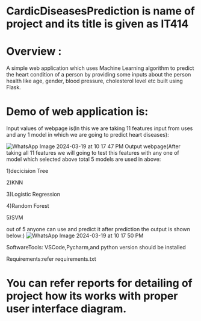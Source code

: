 # CardicDiseasesPrediction is name of project and its title is given as IT414
# Overview :
A simple web application which uses Machine Learning algorithm to predict the heart condition of a person by providing some inputs about the person health like age, gender, blood pressure, cholesterol level etc built using Flask.
# Demo of web application is:
Input values of webpage is(In this we are taking 11 features input from uses and any 1 model in which we are going to predict heart diseases):

![WhatsApp Image 2024-03-19 at 10 17 47 PM](https://github.com/VermaAyush2k4/CardicDiseasesPrediction/assets/117018341/c4423bd3-4e21-4311-a9d6-ba6661a43db3)
Output webpage(After taking all 11 features we will going to test this features with any one of model which selected above total 5 models are used in above:

1)decicision Tree

2)KNN

3)Logistic Regression

4)Random Forest

5)SVM

out of 5 anyone can use and predict it after prediction the output is shown below:)
![WhatsApp Image 2024-03-19 at 10 17 50 PM](https://github.com/VermaAyush2k4/CardicDiseasesPrediction/assets/117018341/087c0cb9-c469-46c8-8db4-890414c0a635)

SoftwareTools: VSCode,Pycharm,and python version should be installed

Requirements:refer requirements.txt

# You can refer reports for detailing of project how its works with proper user interface diagram.
